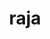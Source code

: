 ---
title: "raja"
layout: cache
categories: [package, develop-2024-08-04]
meta: {"versions": ["0.14.0", "2023.06.1", "2024.02.2"], "compilers": ["cce@=15.0.1", "gcc@=10.3.0", "gcc@=11.1.0", "gcc@=11.4.0", "gcc@=7.3.1", "gcc@=7.5.0", "gcc@=9.4.0", "oneapi@=2024.2.0"], "oss": ["amzn2", "rhel8", "sle_hpc15", "ubuntu18.04", "ubuntu20.04", "ubuntu22.04"], "platforms": ["linux"], "targets": ["aarch64", "neoverse_n1", "neoverse_v1", "neoverse_v2", "ppc64le", "x86_64_v3", "x86_64_v4", "zen4"], "stacks": ["aws-isc", "aws-isc-aarch64", "data-vis-sdk", "e4s-cray-rhel", "e4s-cray-sles", "e4s-neoverse-v2", "e4s-neoverse_v1", "e4s-oneapi", "e4s-power", "e4s-rocm-external", "radiuss", "radiuss-aws", "radiuss-aws-aarch64", "root"], "num_specs": 36, "num_specs_by_stack": {"radiuss-aws-aarch64": 4, "root": 36, "aws-isc-aarch64": 2, "radiuss-aws": 3, "aws-isc": 1, "e4s-cray-rhel": 1, "e4s-cray-sles": 1, "radiuss": 2, "e4s-power": 2, "data-vis-sdk": 2, "e4s-neoverse_v1": 8, "e4s-neoverse-v2": 3, "e4s-rocm-external": 2, "e4s-oneapi": 2}}
spec_details: [{"hash": "rfe4oayjhfwjmw332ysrkm57papiqz54", "compiler": "gcc@=7.3.1", "versions": ["2024.02.2"], "os": "amzn2", "platform": "linux", "target": "aarch64", "variants": ["build_system=cmake", "build_type=Release", "~cuda", "~desul", "+examples", "+exercises", "generator=make", "~ipo", "~omptask", "+openmp", "~plugins", "~rocm", "~run-all-tests", "~shared", "~tests", "~vectorization"], "stacks": ["radiuss-aws-aarch64", "root"], "size": "-", "tarball": "https://binaries.spack.io/releases/develop-2024-08-04/build_cache/linux-amzn2-aarch64/gcc-7.3.1/raja-2024.02.2/linux-amzn2-aarch64-gcc-7.3.1-raja-2024.02.2-rfe4oayjhfwjmw332ysrkm57papiqz54.spack"}, {"hash": "pd75ma2yarvfmcu3f7pzuikpbsug7qa2", "compiler": "gcc@=7.3.1", "versions": ["2024.02.2"], "os": "amzn2", "platform": "linux", "target": "aarch64", "variants": ["build_system=cmake", "build_type=Release", "~cuda", "~desul", "+examples", "+exercises", "generator=make", "~ipo", "~omptask", "~openmp", "~plugins", "~rocm", "~run-all-tests", "~shared", "~tests", "~vectorization"], "stacks": ["radiuss-aws-aarch64", "root", "aws-isc-aarch64"], "size": "-", "tarball": "https://binaries.spack.io/releases/develop-2024-08-04/build_cache/linux-amzn2-aarch64/gcc-7.3.1/raja-2024.02.2/linux-amzn2-aarch64-gcc-7.3.1-raja-2024.02.2-pd75ma2yarvfmcu3f7pzuikpbsug7qa2.spack"}, {"hash": "rnvb2cjef3b6anjdbsngvj52xcpkvedw", "compiler": "gcc@=7.3.1", "versions": ["2024.02.2"], "os": "amzn2", "platform": "linux", "target": "neoverse_n1", "variants": ["build_system=cmake", "build_type=Release", "~cuda", "~desul", "+examples", "+exercises", "generator=make", "~ipo", "~omptask", "+openmp", "~plugins", "~rocm", "~run-all-tests", "~shared", "~tests", "~vectorization"], "stacks": ["radiuss-aws-aarch64", "root"], "size": "-", "tarball": "https://binaries.spack.io/releases/develop-2024-08-04/build_cache/linux-amzn2-neoverse_n1/gcc-7.3.1/raja-2024.02.2/linux-amzn2-neoverse_n1-gcc-7.3.1-raja-2024.02.2-rnvb2cjef3b6anjdbsngvj52xcpkvedw.spack"}, {"hash": "lhns42ogabrwa7npounfva4xt2jgyalw", "compiler": "gcc@=7.3.1", "versions": ["2024.02.2"], "os": "amzn2", "platform": "linux", "target": "neoverse_n1", "variants": ["build_system=cmake", "build_type=Release", "~cuda", "~desul", "+examples", "+exercises", "generator=make", "~ipo", "~omptask", "~openmp", "~plugins", "~rocm", "~run-all-tests", "~shared", "~tests", "~vectorization"], "stacks": ["radiuss-aws-aarch64", "root", "aws-isc-aarch64"], "size": "-", "tarball": "https://binaries.spack.io/releases/develop-2024-08-04/build_cache/linux-amzn2-neoverse_n1/gcc-7.3.1/raja-2024.02.2/linux-amzn2-neoverse_n1-gcc-7.3.1-raja-2024.02.2-lhns42ogabrwa7npounfva4xt2jgyalw.spack"}, {"hash": "pkfb6he2vnczgsho57yqtpkaemruoc5a", "compiler": "gcc@=7.3.1", "versions": ["2024.02.2"], "os": "amzn2", "platform": "linux", "target": "x86_64_v3", "variants": ["build_system=cmake", "build_type=Release", "~cuda", "~desul", "+examples", "+exercises", "generator=make", "~ipo", "~omptask", "+openmp", "~plugins", "~rocm", "~run-all-tests", "~shared", "~tests", "~vectorization"], "stacks": ["radiuss-aws", "root"], "size": "-", "tarball": "https://binaries.spack.io/releases/develop-2024-08-04/build_cache/linux-amzn2-x86_64_v3/gcc-7.3.1/raja-2024.02.2/linux-amzn2-x86_64_v3-gcc-7.3.1-raja-2024.02.2-pkfb6he2vnczgsho57yqtpkaemruoc5a.spack"}, {"hash": "omumeibu7pqftrhssq3wg3uzppiw3so5", "compiler": "gcc@=7.3.1", "versions": ["2024.02.2"], "os": "amzn2", "platform": "linux", "target": "x86_64_v3", "variants": ["build_system=cmake", "build_type=Release", "+cuda", "cuda_arch=70", "~desul", "+examples", "+exercises", "generator=make", "~ipo", "~omptask", "~openmp", "~plugins", "~rocm", "~run-all-tests", "~shared", "~tests", "~vectorization"], "stacks": ["radiuss-aws", "root"], "size": "-", "tarball": "https://binaries.spack.io/releases/develop-2024-08-04/build_cache/linux-amzn2-x86_64_v3/gcc-7.3.1/raja-2024.02.2/linux-amzn2-x86_64_v3-gcc-7.3.1-raja-2024.02.2-omumeibu7pqftrhssq3wg3uzppiw3so5.spack"}, {"hash": "mtv4a6tm4fwkivljimku4thbuj2hwjdt", "compiler": "gcc@=7.3.1", "versions": ["2024.02.2"], "os": "amzn2", "platform": "linux", "target": "x86_64_v3", "variants": ["build_system=cmake", "build_type=Release", "+cuda", "cuda_arch=70", "~desul", "+examples", "+exercises", "generator=make", "~ipo", "~omptask", "~openmp", "~plugins", "~rocm", "~run-all-tests", "~shared", "~tests", "~vectorization"], "stacks": ["aws-isc", "root"], "size": "-", "tarball": "https://binaries.spack.io/releases/develop-2024-08-04/build_cache/linux-amzn2-x86_64_v3/gcc-7.3.1/raja-2024.02.2/linux-amzn2-x86_64_v3-gcc-7.3.1-raja-2024.02.2-mtv4a6tm4fwkivljimku4thbuj2hwjdt.spack"}, {"hash": "jmbcpjjmqyzlw7alxquiv3zfapv4yukh", "compiler": "gcc@=7.3.1", "versions": ["2024.02.2"], "os": "amzn2", "platform": "linux", "target": "x86_64_v3", "variants": ["build_system=cmake", "build_type=Release", "~cuda", "~desul", "+examples", "+exercises", "generator=make", "~ipo", "~omptask", "~openmp", "~plugins", "~rocm", "~run-all-tests", "~shared", "~tests", "~vectorization"], "stacks": ["radiuss-aws", "root"], "size": "-", "tarball": "https://binaries.spack.io/releases/develop-2024-08-04/build_cache/linux-amzn2-x86_64_v3/gcc-7.3.1/raja-2024.02.2/linux-amzn2-x86_64_v3-gcc-7.3.1-raja-2024.02.2-jmbcpjjmqyzlw7alxquiv3zfapv4yukh.spack"}, {"hash": "k4rky7fs7nxmweg3hrx7chjuklbmahfb", "compiler": "cce@=15.0.1", "versions": ["2024.02.2"], "os": "rhel8", "platform": "linux", "target": "zen4", "variants": ["build_system=cmake", "build_type=Release", "~cuda", "~desul", "+examples", "+exercises", "generator=make", "~ipo", "~omptask", "~openmp", "~plugins", "~rocm", "~run-all-tests", "~shared", "~tests", "~vectorization"], "stacks": ["e4s-cray-rhel", "root"], "size": "-", "tarball": "https://binaries.spack.io/releases/develop-2024-08-04/build_cache/linux-rhel8-zen4/cce-15.0.1/raja-2024.02.2/linux-rhel8-zen4-cce-15.0.1-raja-2024.02.2-k4rky7fs7nxmweg3hrx7chjuklbmahfb.spack"}, {"hash": "fxh4jmximpdawwaisocpk4cpttxqduvb", "compiler": "gcc@=10.3.0", "versions": ["2024.02.2"], "os": "sle_hpc15", "platform": "linux", "target": "x86_64_v4", "variants": ["build_system=cmake", "build_type=Release", "~cuda", "~desul", "+examples", "+exercises", "generator=make", "~ipo", "~omptask", "~openmp", "~plugins", "~rocm", "~run-all-tests", "~shared", "~tests", "~vectorization"], "stacks": ["e4s-cray-sles", "root"], "size": "-", "tarball": "https://binaries.spack.io/releases/develop-2024-08-04/build_cache/linux-sle_hpc15-x86_64_v4/gcc-10.3.0/raja-2024.02.2/linux-sle_hpc15-x86_64_v4-gcc-10.3.0-raja-2024.02.2-fxh4jmximpdawwaisocpk4cpttxqduvb.spack"}, {"hash": "s2ym2aetzsmel2wsqtk6vd2vrxcljh2n", "compiler": "gcc@=7.5.0", "versions": ["2024.02.2"], "os": "ubuntu18.04", "platform": "linux", "target": "x86_64_v3", "variants": ["build_system=cmake", "build_type=Release", "~cuda", "~desul", "+examples", "+exercises", "generator=make", "~ipo", "~omptask", "+openmp", "~plugins", "~rocm", "~run-all-tests", "~shared", "~tests", "~vectorization"], "stacks": ["root", "radiuss"], "size": "-", "tarball": "https://binaries.spack.io/releases/develop-2024-08-04/build_cache/linux-ubuntu18.04-x86_64_v3/gcc-7.5.0/raja-2024.02.2/linux-ubuntu18.04-x86_64_v3-gcc-7.5.0-raja-2024.02.2-s2ym2aetzsmel2wsqtk6vd2vrxcljh2n.spack"}, {"hash": "dwdqszkwdglpgibaxcoacu7xtuorauhf", "compiler": "gcc@=7.5.0", "versions": ["2024.02.2"], "os": "ubuntu18.04", "platform": "linux", "target": "x86_64_v3", "variants": ["build_system=cmake", "build_type=Release", "~cuda", "~desul", "+examples", "+exercises", "generator=make", "~ipo", "~omptask", "~openmp", "~plugins", "~rocm", "~run-all-tests", "~shared", "~tests", "~vectorization"], "stacks": ["root", "radiuss"], "size": "-", "tarball": "https://binaries.spack.io/releases/develop-2024-08-04/build_cache/linux-ubuntu18.04-x86_64_v3/gcc-7.5.0/raja-2024.02.2/linux-ubuntu18.04-x86_64_v3-gcc-7.5.0-raja-2024.02.2-dwdqszkwdglpgibaxcoacu7xtuorauhf.spack"}, {"hash": "obprxesmfqmlyiyo5xi4vhjm2zgfq6i5", "compiler": "gcc@=9.4.0", "versions": ["2024.02.2"], "os": "ubuntu20.04", "platform": "linux", "target": "ppc64le", "variants": ["build_system=cmake", "build_type=Release", "~cuda", "~desul", "+examples", "+exercises", "generator=make", "~ipo", "~omptask", "+openmp", "~plugins", "~rocm", "~run-all-tests", "~shared", "~tests", "~vectorization"], "stacks": ["e4s-power", "root"], "size": "-", "tarball": "https://binaries.spack.io/releases/develop-2024-08-04/build_cache/linux-ubuntu20.04-ppc64le/gcc-9.4.0/raja-2024.02.2/linux-ubuntu20.04-ppc64le-gcc-9.4.0-raja-2024.02.2-obprxesmfqmlyiyo5xi4vhjm2zgfq6i5.spack"}, {"hash": "nidcjhq2lygxy6tc3vetrbu5mlhmmu27", "compiler": "gcc@=9.4.0", "versions": ["2024.02.2"], "os": "ubuntu20.04", "platform": "linux", "target": "ppc64le", "variants": ["build_system=cmake", "build_type=Release", "~cuda", "~desul", "+examples", "+exercises", "generator=make", "~ipo", "~omptask", "~openmp", "~plugins", "~rocm", "~run-all-tests", "~shared", "~tests", "~vectorization"], "stacks": ["e4s-power", "root"], "size": "-", "tarball": "https://binaries.spack.io/releases/develop-2024-08-04/build_cache/linux-ubuntu20.04-ppc64le/gcc-9.4.0/raja-2024.02.2/linux-ubuntu20.04-ppc64le-gcc-9.4.0-raja-2024.02.2-nidcjhq2lygxy6tc3vetrbu5mlhmmu27.spack"}, {"hash": "prf5ktdpgnzeqsh5kgmbwzfixyz6qw4x", "compiler": "gcc@=11.1.0", "versions": ["2024.02.2"], "os": "ubuntu20.04", "platform": "linux", "target": "x86_64_v3", "variants": ["build_system=cmake", "build_type=Release", "~cuda", "~desul", "+examples", "+exercises", "generator=make", "~ipo", "~omptask", "+openmp", "~plugins", "~rocm", "~run-all-tests", "~shared", "~tests", "~vectorization"], "stacks": ["root", "data-vis-sdk"], "size": "-", "tarball": "https://binaries.spack.io/releases/develop-2024-08-04/build_cache/linux-ubuntu20.04-x86_64_v3/gcc-11.1.0/raja-2024.02.2/linux-ubuntu20.04-x86_64_v3-gcc-11.1.0-raja-2024.02.2-prf5ktdpgnzeqsh5kgmbwzfixyz6qw4x.spack"}, {"hash": "okd473lavfeyls5suc4sr3drykdblcgt", "compiler": "gcc@=11.1.0", "versions": ["2023.06.1"], "os": "ubuntu20.04", "platform": "linux", "target": "x86_64_v3", "variants": ["build_system=cmake", "build_type=Release", "~cuda", "~desul", "+examples", "+exercises", "generator=make", "~ipo", "~omptask", "+openmp", "~plugins", "~rocm", "~run-all-tests", "~shared", "~tests", "~vectorization"], "stacks": ["root", "data-vis-sdk"], "size": "-", "tarball": "https://binaries.spack.io/releases/develop-2024-08-04/build_cache/linux-ubuntu20.04-x86_64_v3/gcc-11.1.0/raja-2023.06.1/linux-ubuntu20.04-x86_64_v3-gcc-11.1.0-raja-2023.06.1-okd473lavfeyls5suc4sr3drykdblcgt.spack"}, {"hash": "bf6vnp42ztt45lg65uqrxautitpkfomw", "compiler": "gcc@=11.4.0", "versions": ["2024.02.2"], "os": "ubuntu22.04", "platform": "linux", "target": "neoverse_v1", "variants": ["build_system=cmake", "build_type=Release", "+cuda", "cuda_arch=80", "~desul", "+examples", "+exercises", "generator=make", "~ipo", "~omptask", "+openmp", "~plugins", "~rocm", "~run-all-tests", "~shared", "~tests", "~vectorization"], "stacks": ["e4s-neoverse_v1", "root"], "size": "-", "tarball": "https://binaries.spack.io/releases/develop-2024-08-04/build_cache/linux-ubuntu22.04-neoverse_v1/gcc-11.4.0/raja-2024.02.2/linux-ubuntu22.04-neoverse_v1-gcc-11.4.0-raja-2024.02.2-bf6vnp42ztt45lg65uqrxautitpkfomw.spack"}, {"hash": "btadgmclkzsix2fc4xqrmsu7ym63xljg", "compiler": "gcc@=11.4.0", "versions": ["2024.02.2"], "os": "ubuntu22.04", "platform": "linux", "target": "neoverse_v1", "variants": ["build_system=cmake", "build_type=Release", "~cuda", "~desul", "+examples", "+exercises", "generator=make", "~ipo", "~omptask", "+openmp", "~plugins", "~rocm", "~run-all-tests", "~shared", "~tests", "~vectorization"], "stacks": ["e4s-neoverse_v1", "root"], "size": "-", "tarball": "https://binaries.spack.io/releases/develop-2024-08-04/build_cache/linux-ubuntu22.04-neoverse_v1/gcc-11.4.0/raja-2024.02.2/linux-ubuntu22.04-neoverse_v1-gcc-11.4.0-raja-2024.02.2-btadgmclkzsix2fc4xqrmsu7ym63xljg.spack"}, {"hash": "fn3utl44eqspiuvb4wapea4wzc6aeqjc", "compiler": "gcc@=11.4.0", "versions": ["2024.02.2"], "os": "ubuntu22.04", "platform": "linux", "target": "neoverse_v1", "variants": ["build_system=cmake", "build_type=Release", "+cuda", "cuda_arch=90", "~desul", "+examples", "+exercises", "generator=make", "~ipo", "~omptask", "+openmp", "~plugins", "~rocm", "~run-all-tests", "~shared", "~tests", "~vectorization"], "stacks": ["e4s-neoverse_v1", "root"], "size": "-", "tarball": "https://binaries.spack.io/releases/develop-2024-08-04/build_cache/linux-ubuntu22.04-neoverse_v1/gcc-11.4.0/raja-2024.02.2/linux-ubuntu22.04-neoverse_v1-gcc-11.4.0-raja-2024.02.2-fn3utl44eqspiuvb4wapea4wzc6aeqjc.spack"}, {"hash": "sdkwlo5ex5n2iguwnoj2mxddnycuyfdo", "compiler": "gcc@=11.4.0", "versions": ["2024.02.2"], "os": "ubuntu22.04", "platform": "linux", "target": "neoverse_v1", "variants": ["build_system=cmake", "build_type=Release", "+cuda", "cuda_arch=75", "~desul", "+examples", "+exercises", "generator=make", "~ipo", "~omptask", "+openmp", "~plugins", "~rocm", "~run-all-tests", "~shared", "~tests", "~vectorization"], "stacks": ["e4s-neoverse_v1", "root"], "size": "-", "tarball": "https://binaries.spack.io/releases/develop-2024-08-04/build_cache/linux-ubuntu22.04-neoverse_v1/gcc-11.4.0/raja-2024.02.2/linux-ubuntu22.04-neoverse_v1-gcc-11.4.0-raja-2024.02.2-sdkwlo5ex5n2iguwnoj2mxddnycuyfdo.spack"}, {"hash": "hhgbk5qjldfxpc4dy2fgzgyvdjrt2u4q", "compiler": "gcc@=11.4.0", "versions": ["2024.02.2"], "os": "ubuntu22.04", "platform": "linux", "target": "neoverse_v1", "variants": ["build_system=cmake", "build_type=Release", "+cuda", "cuda_arch=90", "~desul", "+examples", "+exercises", "generator=make", "~ipo", "~omptask", "~openmp", "~plugins", "~rocm", "~run-all-tests", "~shared", "~tests", "~vectorization"], "stacks": ["e4s-neoverse_v1", "root"], "size": "-", "tarball": "https://binaries.spack.io/releases/develop-2024-08-04/build_cache/linux-ubuntu22.04-neoverse_v1/gcc-11.4.0/raja-2024.02.2/linux-ubuntu22.04-neoverse_v1-gcc-11.4.0-raja-2024.02.2-hhgbk5qjldfxpc4dy2fgzgyvdjrt2u4q.spack"}, {"hash": "upgvulqk5upfurz3oh6ns2o27sfomyvm", "compiler": "gcc@=11.4.0", "versions": ["2024.02.2"], "os": "ubuntu22.04", "platform": "linux", "target": "neoverse_v1", "variants": ["build_system=cmake", "build_type=Release", "+cuda", "cuda_arch=80", "~desul", "+examples", "+exercises", "generator=make", "~ipo", "~omptask", "~openmp", "~plugins", "~rocm", "~run-all-tests", "~shared", "~tests", "~vectorization"], "stacks": ["e4s-neoverse_v1", "root"], "size": "-", "tarball": "https://binaries.spack.io/releases/develop-2024-08-04/build_cache/linux-ubuntu22.04-neoverse_v1/gcc-11.4.0/raja-2024.02.2/linux-ubuntu22.04-neoverse_v1-gcc-11.4.0-raja-2024.02.2-upgvulqk5upfurz3oh6ns2o27sfomyvm.spack"}, {"hash": "utwtivftyawxv7bzcswml6qqjwh4oeqz", "compiler": "gcc@=11.4.0", "versions": ["2024.02.2"], "os": "ubuntu22.04", "platform": "linux", "target": "neoverse_v1", "variants": ["build_system=cmake", "build_type=Release", "~cuda", "~desul", "+examples", "+exercises", "generator=make", "~ipo", "~omptask", "~openmp", "~plugins", "~rocm", "~run-all-tests", "~shared", "~tests", "~vectorization"], "stacks": ["e4s-neoverse_v1", "root"], "size": "-", "tarball": "https://binaries.spack.io/releases/develop-2024-08-04/build_cache/linux-ubuntu22.04-neoverse_v1/gcc-11.4.0/raja-2024.02.2/linux-ubuntu22.04-neoverse_v1-gcc-11.4.0-raja-2024.02.2-utwtivftyawxv7bzcswml6qqjwh4oeqz.spack"}, {"hash": "depokpiybo5enh5wavgamwi5xl6l5yzj", "compiler": "gcc@=11.4.0", "versions": ["2024.02.2"], "os": "ubuntu22.04", "platform": "linux", "target": "neoverse_v1", "variants": ["build_system=cmake", "build_type=Release", "+cuda", "cuda_arch=75", "~desul", "+examples", "+exercises", "generator=make", "~ipo", "~omptask", "~openmp", "~plugins", "~rocm", "~run-all-tests", "~shared", "~tests", "~vectorization"], "stacks": ["e4s-neoverse_v1", "root"], "size": "-", "tarball": "https://binaries.spack.io/releases/develop-2024-08-04/build_cache/linux-ubuntu22.04-neoverse_v1/gcc-11.4.0/raja-2024.02.2/linux-ubuntu22.04-neoverse_v1-gcc-11.4.0-raja-2024.02.2-depokpiybo5enh5wavgamwi5xl6l5yzj.spack"}, {"hash": "37vdszestjufqdguuy5scp5jfxzqasbw", "compiler": "gcc@=11.4.0", "versions": ["2024.02.2"], "os": "ubuntu22.04", "platform": "linux", "target": "neoverse_v2", "variants": ["build_system=cmake", "build_type=Release", "~cuda", "~desul", "+examples", "+exercises", "generator=make", "~ipo", "~omptask", "+openmp", "~plugins", "~rocm", "~run-all-tests", "~shared", "~tests", "~vectorization"], "stacks": ["e4s-neoverse-v2", "root"], "size": "-", "tarball": "https://binaries.spack.io/releases/develop-2024-08-04/build_cache/linux-ubuntu22.04-neoverse_v2/gcc-11.4.0/raja-2024.02.2/linux-ubuntu22.04-neoverse_v2-gcc-11.4.0-raja-2024.02.2-37vdszestjufqdguuy5scp5jfxzqasbw.spack"}, {"hash": "u6lrdmxh7epzvi5j6ukvhn5rxbkzzmlj", "compiler": "gcc@=11.4.0", "versions": ["2024.02.2"], "os": "ubuntu22.04", "platform": "linux", "target": "neoverse_v2", "variants": ["build_system=cmake", "build_type=Release", "+cuda", "cuda_arch=90", "~desul", "+examples", "+exercises", "generator=make", "~ipo", "~omptask", "~openmp", "~plugins", "~rocm", "~run-all-tests", "~shared", "~tests", "~vectorization"], "stacks": ["e4s-neoverse-v2", "root"], "size": "-", "tarball": "https://binaries.spack.io/releases/develop-2024-08-04/build_cache/linux-ubuntu22.04-neoverse_v2/gcc-11.4.0/raja-2024.02.2/linux-ubuntu22.04-neoverse_v2-gcc-11.4.0-raja-2024.02.2-u6lrdmxh7epzvi5j6ukvhn5rxbkzzmlj.spack"}, {"hash": "unqsffnwwrbcqi2z3wzwnk5dyjdv44q4", "compiler": "gcc@=11.4.0", "versions": ["2024.02.2"], "os": "ubuntu22.04", "platform": "linux", "target": "neoverse_v2", "variants": ["build_system=cmake", "build_type=Release", "~cuda", "~desul", "+examples", "+exercises", "generator=make", "~ipo", "~omptask", "~openmp", "~plugins", "~rocm", "~run-all-tests", "~shared", "~tests", "~vectorization"], "stacks": ["e4s-neoverse-v2", "root"], "size": "-", "tarball": "https://binaries.spack.io/releases/develop-2024-08-04/build_cache/linux-ubuntu22.04-neoverse_v2/gcc-11.4.0/raja-2024.02.2/linux-ubuntu22.04-neoverse_v2-gcc-11.4.0-raja-2024.02.2-unqsffnwwrbcqi2z3wzwnk5dyjdv44q4.spack"}, {"hash": "77z4ifahww5fmtdej5yleubgw7q5x7cw", "compiler": "gcc@=11.4.0", "versions": ["2024.02.2"], "os": "ubuntu22.04", "platform": "linux", "target": "x86_64_v3", "variants": ["build_system=cmake", "build_type=Release", "~cuda", "~desul", "+examples", "+exercises", "generator=make", "~ipo", "~omptask", "+openmp", "~plugins", "~rocm", "~run-all-tests", "~shared", "~tests", "~vectorization"], "stacks": ["root"], "size": "-", "tarball": "https://binaries.spack.io/releases/develop-2024-08-04/build_cache/linux-ubuntu22.04-x86_64_v3/gcc-11.4.0/raja-2024.02.2/linux-ubuntu22.04-x86_64_v3-gcc-11.4.0-raja-2024.02.2-77z4ifahww5fmtdej5yleubgw7q5x7cw.spack"}, {"hash": "kvqjyyghssyctu4sd5oikgjy4fpk7jma", "compiler": "gcc@=11.4.0", "versions": ["2023.06.1"], "os": "ubuntu22.04", "platform": "linux", "target": "x86_64_v3", "variants": ["build_system=cmake", "build_type=Release", "~cuda", "~desul", "+examples", "+exercises", "generator=make", "~ipo", "~omptask", "+openmp", "~plugins", "~rocm", "~run-all-tests", "~shared", "~tests", "~vectorization"], "stacks": ["root"], "size": "-", "tarball": "https://binaries.spack.io/releases/develop-2024-08-04/build_cache/linux-ubuntu22.04-x86_64_v3/gcc-11.4.0/raja-2023.06.1/linux-ubuntu22.04-x86_64_v3-gcc-11.4.0-raja-2023.06.1-kvqjyyghssyctu4sd5oikgjy4fpk7jma.spack"}, {"hash": "4z6anqtexkmp5kczyayhlj5z33pybldp", "compiler": "gcc@=11.4.0", "versions": ["2024.02.2"], "os": "ubuntu22.04", "platform": "linux", "target": "x86_64_v3", "variants": ["build_system=cmake", "build_type=Release", "+cuda", "cuda_arch=80", "~desul", "+examples", "+exercises", "generator=make", "~ipo", "~omptask", "+openmp", "~plugins", "~rocm", "~run-all-tests", "~shared", "~tests", "~vectorization"], "stacks": ["root"], "size": "-", "tarball": "https://binaries.spack.io/releases/develop-2024-08-04/build_cache/linux-ubuntu22.04-x86_64_v3/gcc-11.4.0/raja-2024.02.2/linux-ubuntu22.04-x86_64_v3-gcc-11.4.0-raja-2024.02.2-4z6anqtexkmp5kczyayhlj5z33pybldp.spack"}, {"hash": "qzhc3ylrart6byb6zvc6a4uplrxarxkc", "compiler": "gcc@=11.4.0", "versions": ["0.14.0"], "os": "ubuntu22.04", "platform": "linux", "target": "x86_64_v3", "variants": ["build_system=cmake", "build_type=Release", "+cuda", "cuda_arch=80", "~desul", "+examples", "+exercises", "generator=make", "~ipo", "~omptask", "~openmp", "~plugins", "~rocm", "~run-all-tests", "+shared", "~tests", "~vectorization"], "stacks": ["root"], "size": "-", "tarball": "https://binaries.spack.io/releases/develop-2024-08-04/build_cache/linux-ubuntu22.04-x86_64_v3/gcc-11.4.0/raja-0.14.0/linux-ubuntu22.04-x86_64_v3-gcc-11.4.0-raja-0.14.0-qzhc3ylrart6byb6zvc6a4uplrxarxkc.spack"}, {"hash": "qnwru6pd54vsnbnxltzphskomiitseze", "compiler": "gcc@=11.4.0", "versions": ["2024.02.2"], "os": "ubuntu22.04", "platform": "linux", "target": "x86_64_v3", "variants": ["build_system=cmake", "build_type=Release", "~cuda", "~desul", "+examples", "+exercises", "generator=make", "~ipo", "~omptask", "~openmp", "~plugins", "~rocm", "~run-all-tests", "~shared", "~tests", "~vectorization"], "stacks": ["root"], "size": "-", "tarball": "https://binaries.spack.io/releases/develop-2024-08-04/build_cache/linux-ubuntu22.04-x86_64_v3/gcc-11.4.0/raja-2024.02.2/linux-ubuntu22.04-x86_64_v3-gcc-11.4.0-raja-2024.02.2-qnwru6pd54vsnbnxltzphskomiitseze.spack"}, {"hash": "zscmpyocq3v6z34dbnug5mr3emz7giw3", "compiler": "gcc@=11.4.0", "versions": ["2024.02.2"], "os": "ubuntu22.04", "platform": "linux", "target": "x86_64_v3", "variants": ["amdgpu_target=gfx90a", "build_system=cmake", "build_type=Release", "~cuda", "~desul", "+examples", "+exercises", "generator=make", "~ipo", "~omptask", "~openmp", "~plugins", "+rocm", "~run-all-tests", "~shared", "~tests", "~vectorization"], "stacks": ["e4s-rocm-external", "root"], "size": "-", "tarball": "https://binaries.spack.io/releases/develop-2024-08-04/build_cache/linux-ubuntu22.04-x86_64_v3/gcc-11.4.0/raja-2024.02.2/linux-ubuntu22.04-x86_64_v3-gcc-11.4.0-raja-2024.02.2-zscmpyocq3v6z34dbnug5mr3emz7giw3.spack"}, {"hash": "sxjrbssvj2unsk2cxmzs5t75vocr7gty", "compiler": "gcc@=11.4.0", "versions": ["2024.02.2"], "os": "ubuntu22.04", "platform": "linux", "target": "x86_64_v3", "variants": ["amdgpu_target=gfx908", "build_system=cmake", "build_type=Release", "~cuda", "~desul", "+examples", "+exercises", "generator=make", "~ipo", "~omptask", "~openmp", "~plugins", "+rocm", "~run-all-tests", "~shared", "~tests", "~vectorization"], "stacks": ["e4s-rocm-external", "root"], "size": "-", "tarball": "https://binaries.spack.io/releases/develop-2024-08-04/build_cache/linux-ubuntu22.04-x86_64_v3/gcc-11.4.0/raja-2024.02.2/linux-ubuntu22.04-x86_64_v3-gcc-11.4.0-raja-2024.02.2-sxjrbssvj2unsk2cxmzs5t75vocr7gty.spack"}, {"hash": "b5rnboyd7web6ty4d76fpybp7iwhldp6", "compiler": "oneapi@=2024.2.0", "versions": ["2024.02.2"], "os": "ubuntu22.04", "platform": "linux", "target": "x86_64_v3", "variants": ["build_system=cmake", "build_type=Release", "~cuda", "~desul", "+examples", "+exercises", "generator=make", "~ipo", "~omptask", "+openmp", "~plugins", "~rocm", "~run-all-tests", "~shared", "~tests", "~vectorization"], "stacks": ["root", "e4s-oneapi"], "size": "-", "tarball": "https://binaries.spack.io/releases/develop-2024-08-04/build_cache/linux-ubuntu22.04-x86_64_v3/oneapi-2024.2.0/raja-2024.02.2/linux-ubuntu22.04-x86_64_v3-oneapi-2024.2.0-raja-2024.02.2-b5rnboyd7web6ty4d76fpybp7iwhldp6.spack"}, {"hash": "r4z632orf4nkgyakuasjsdzjpq5in6ny", "compiler": "oneapi@=2024.2.0", "versions": ["2024.02.2"], "os": "ubuntu22.04", "platform": "linux", "target": "x86_64_v3", "variants": ["build_system=cmake", "build_type=Release", "~cuda", "~desul", "+examples", "+exercises", "generator=make", "~ipo", "~omptask", "~openmp", "~plugins", "~rocm", "~run-all-tests", "~shared", "~tests", "~vectorization"], "stacks": ["root", "e4s-oneapi"], "size": "-", "tarball": "https://binaries.spack.io/releases/develop-2024-08-04/build_cache/linux-ubuntu22.04-x86_64_v3/oneapi-2024.2.0/raja-2024.02.2/linux-ubuntu22.04-x86_64_v3-oneapi-2024.2.0-raja-2024.02.2-r4z632orf4nkgyakuasjsdzjpq5in6ny.spack"}]
---